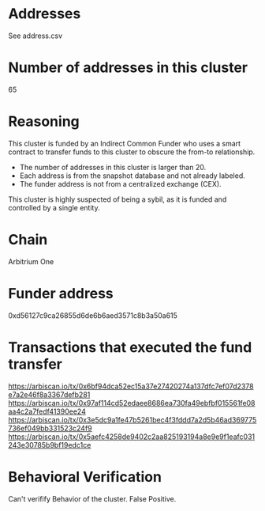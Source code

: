 # Addresses

See address.csv

# Number of addresses in this cluster

65

# Reasoning

This cluster is funded by an Indirect Common Funder who uses a smart contract to transfer funds to this cluster to obscure the from-to relationship.

- The number of addresses in this cluster is larger than 20.
- Each address is from the snapshot database and not already labeled.
- The funder address is not from a centralized exchange (CEX).

This cluster is highly suspected of being a sybil, as it is funded and controlled by a single entity.

# Chain

Arbitrium One

# Funder address

0xd56127c9ca26855d6de6b6aed3571c8b3a50a615

# Transactions that executed the fund transfer

https://arbiscan.io/tx/0x6bf94dca52ec15a37e27420274a137dfc7ef07d2378e7a2e46f8a3367defb281
https://arbiscan.io/tx/0x97af114cd52edaee8686ea730fa49ebfbf015561fe08aa4c2a7fedf41390ee24
https://arbiscan.io/tx/0x3e5dc9a1fe47b5261bec4f3fddd7a2d5b46ad369775736ef049bb331523c24f9
https://arbiscan.io/tx/0x5aefc4258de9402c2aa825193194a8e9e9f1eafc031243e30785b9bf19edc1ce

# Behavioral Verification

Can't verifify Behavior of the cluster. False Positive.
